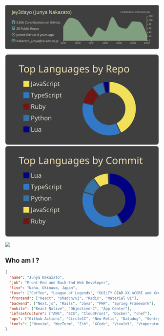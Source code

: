 <img src="https://raw.githubusercontent.com/jey3dayo/jey3dayo/main/profile-summary-card-output/zenburn/0-profile-details.svg" width="684" />

![](https://raw.githubusercontent.com/jey3dayo/jey3dayo/main/profile-summary-card-output/zenburn/1-repos-per-language.svg)
![](https://raw.githubusercontent.com/jey3dayo/jey3dayo/main/profile-summary-card-output/zenburn/2-most-commit-language.svg)

![](https://komarev.com/ghpvc/?username=jey3dayo)

## Who am I ?

```json
{
  "name": "Junya Nakazato",
  "job": "Front-End and Back-End Web Developer",
  "live": "Naha, Okinawa, Japan",
  "love": ["Coffee", "League of Legends", "GUILTY GEAR XX ΛCORE and Xrd"],
  "frontend": ["React", "shadcn/ui", "Radix", "Material UI"],
  "backend": ["Next.js", "Rails", "Java", "PHP", "Spring Framework"],
  "mobile": ["React Native", "Objective-C", "App Center"],
  "infrastructure": ["AWS", "ECS", "CloudFront", "Docker", "chef"],
  "ops": ["Github Actions", "CircleCI", "New Relic", "Datadog", "Sentry"],
  "tools": ["Neovim", "WezTerm", "Zsh", "XCode", "Vivaldi", "Vimperator"]
}

```
